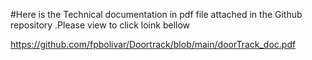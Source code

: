 #Here is the Technical documentation in pdf file attached in the Github repository .Please view to click loink bellow 

https://github.com/fpbolivar/Doortrack/blob/main/doorTrack_doc.pdf
